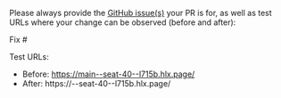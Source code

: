 Please always provide the [GitHub issue(s)](../issues) your PR is for, as well as test URLs where your change can be observed (before and after):

Fix #<gh-issue-id>

Test URLs:
- Before: https://main--seat-40--l715b.hlx.page/
- After: https://<branch>--seat-40--l715b.hlx.page/
